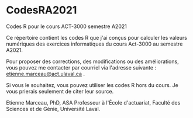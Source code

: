 # CodesRA2021
Codes R pour le cours ACT-3000 semestre A2021

Ce répertoire contient les codes R que j'ai conçus pour calculer les valeurs numériques des exercices informatiques du cours Act-3000 au semestre A2021.

Pour proposer des corrections, des modifications ou des améliorations, vous pouvez me contacter par courriel via l'adresse suivante : etienne.marceau@act.ulaval.ca .

Si vous le souhaitez, vous pouvez utiliser les codes R hors du cours. Je vous prierais seulement de citer leur source.

Etienne Marceau, PhD, ASA
Professeur à l'École d'actuariat, 
Faculté des Sciences et de Génie, Université Laval.

